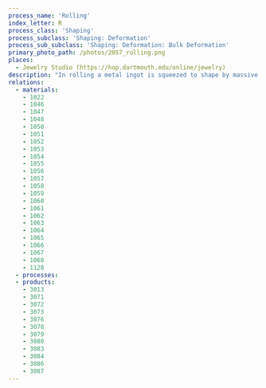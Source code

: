 ```yaml
---
process_name: 'Rolling'
index_letter: R
process_class: 'Shaping'
process_subclass: 'Shaping: Deformation'
process_sub_subclass: 'Shaping: Deformation: Bulk Deformation'
primary_photo_path: /photos/2057_rolling.png
places: 
  - Jewelry Studio (https://hop.dartmouth.edu/online/jewelry)
description: "In rolling a metal ingot is squeezed to shape by massive rolls that subject it to large plastic deformation. Nearly 90% of all steel products are rolled or forged. Billet and sheet are made by plane rolling, I-beams and other such continuous sections are made by shape rolling. In hot rolling, the ingot, heated to about 2/3 of its melting temperature, is forced through a series of rolls that progressively shape the profile."
relations: 
  - materials: 
    - 1022
    - 1046
    - 1047
    - 1048
    - 1050
    - 1051
    - 1052
    - 1053
    - 1054
    - 1055
    - 1056
    - 1057
    - 1058
    - 1059
    - 1060
    - 1061
    - 1062
    - 1063
    - 1064
    - 1065
    - 1066
    - 1067
    - 1068
    - 1128
  - processes: 
  - products: 
    - 3013
    - 3071
    - 3072
    - 3073
    - 3076
    - 3078
    - 3079
    - 3080
    - 3083
    - 3084
    - 3086
    - 3087
---
```

